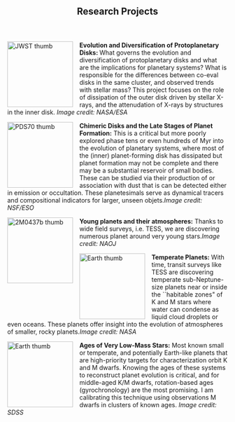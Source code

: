 <html>
<head>
<style>
.image-left {
  float: left;
  margin-right: 15px; /* Adds some space between the image and the text */
}
</style>
</head>
<link rel="icon" href="images/favicon.ico" type="image/x-icon" /> <link rel="shortcut icon" href="favicon.ico" type="image/x-icon" />
<link rel="stylesheet" href="https://cdn.rawgit.com/jpswalsh/academicons/master/css/academicons.min.css">
<body id="top">

<!-- Header -->
<header id="header">
<h2><strong>Research Projects</strong><br/></h2>
</header>
<!-- Main -->
<div id="main">

<section id="one">
<!-- <h2>Research Projects</h2>
--><div class="row">
	 

		
<article class="6u$ 12u$(xsmall) work-item">
<img src="../images/webb-disk.jpg" width=150 height=150 alt="JWST thumb" class="image-left">
<p><b>Evolution and Diversification of Protoplanetary Disks: </b> What governs the evolution and diversification of protoplanetary disks and what are the implications for planetary systems?  What is responsible for the differences between co-eval disks in the same cluster, and observed trends with stellar mass?  This project focuses on the role of dissipation of the outer disk driven by stellar X-rays, and the attenudation of X-rays by structures in the inner disk. <i>Image credit: NASA/ESA</i></p>    
</article>

<article class="6u 12u$(xsmall) work-item">
<img src="../images/PDS70.jpg" width=150 height=150 alt="PDS70 thumb" class="image-left">
<p><b>Chimeric Disks and the Late Stages of Planet Formation:</b> This is a critical but more poorly explored phase tens or even hundreds of Myr into the evolution of planetary systems, where most of the (inner) planet-forming disk has dissipated but planet formation may not be complete and there may be a substantial reservoir of small bodies.  These can be studied via their production of or association with dust that is can be detected either in emission or occultation.  These planetesimals serve as dynamical tracers and compositional indicators for larger, unseen objets.<i>Image credit: NSF/ESO</i></p> 
</article>

<article class="6u 12u$(xsmall) work-item">
<img src="../images/2M0437b.png" width=150 height=150 alt="2M0437b thumb" class="image-left">
<p><b>Young planets and their atmospheres:</b> Thanks to wide field surveys, i.e. TESS, we are discovering numerous planet around very young stars.<i>Image credit: NAOJ</i></p> 
</article>

<article class="6u 12u$(xsmall) work-item">
<img src="../images/earth.jpg" width=150 height=150 alt="Earth thumb" class="image-left">
<p><b>Temperate Planets:</b> With time, transit surveys like TESS are discovering temperate sub-Neptune-size planets near or inside the ``habitable zones" of K and M stars where water can condense as liquid cloud droplets or even oceans.  These planets offer insight into the evolution of atmospheres of smaller, rocky planets.<i>Image credit: NASA</i></p>
</article>

<article class="6u 12u$(xsmall) work-item">
<img src="../images/M67-SDSS.jpg" width=150 height=150 alt="Earth thumb" class="image-left">
<p><b>Ages of Very Low-Mass Stars:</b> Most known small or temperate, and potentially Earth-like planets that are high-priority targets for characterization orbit K and M dwarfs.  Knowing the ages of these systems to reconstruct planet evolution is critical, and for middle-aged K/M dwarfs, rotation-based ages (gyrochronology) are the most promising.  I am calibrating this technique using observations M dwarfs in clusters of known ages. <i>Image credit: SDSS</i></p>
</article>
					
